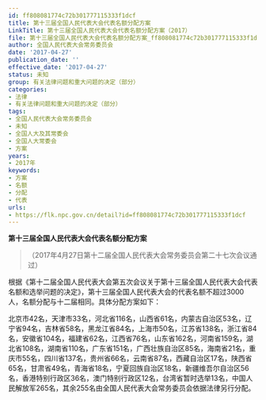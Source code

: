 ```yaml
---
id: ff808081774c72b301777115333f1dcf
title: 第十三届全国人民代表大会代表名额分配方案
LinkTitle: 第十三届全国人民代表大会代表名额分配方案（2017）
file: 第十三届全国人民代表大会代表名额分配方案_ff808081774c72b301777115333f1dcf.docx
author: 全国人民代表大会常务委员会
date: '2017-04-27'
publication_date: ''
effective_date: '2017-04-27'
status: 未知
group: 有关法律问题和重大问题的决定（部分）
categories:
- 法律
- 有关法律问题和重大问题的决定（部分）
tags:
- 全国人民代表大会常务委员会
- 未知
- 全国人大及其常委会
- 全国人大常委会
- 方案
years:
- 2017年
keywords:
- 方案
- 名额
- 分配
- 代表
urls:
- https://flk.npc.gov.cn/detail?id=ff808081774c72b301777115333f1dcf
---
```


**第十三届全国人民代表大会代表名额分配方案**

> （2017年4月27日第十二届全国人民代表大会常务委员会第二十七次会议通过）

根据《第十二届全国人民代表大会第五次会议关于第十三届全国人民代表大会代表名额和选举问题的决定》，第十三届全国人民代表大会的代表名额不超过3000人，名额分配与十二届相同。具体分配方案如下：

北京市42名，天津市33名，河北省116名，山西省61名，内蒙古自治区53名，辽宁省94名，吉林省58名，黑龙江省84名，上海市50名，江苏省138名，浙江省84名，安徽省104名，福建省62名，江西省76名，山东省162名，河南省159名，湖北省108名，湖南省110名，广东省151名，广西壮族自治区85名，海南省21名，重庆市55名，四川省137名，贵州省66名，云南省87名，西藏自治区17名，陕西省65名，甘肃省49名，青海省18名，宁夏回族自治区18名，新疆维吾尔自治区56名，香港特别行政区36名，澳门特别行政区12名，台湾省暂时选举13名，中国人民解放军265名，其余255名由全国人民代表大会常务委员会依据法律另行分配。
